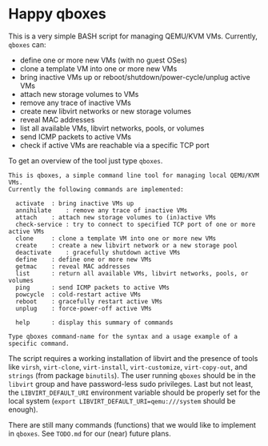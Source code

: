 # Happy qboxes
This is a very simple BASH script for managing QEMU/KVM VMs. Currently, `qboxes` can:

* define one or more new VMs (with no guest OSes)
* clone a template VM into one or more new VMs
* bring inactive VMs up or reboot/shutdown/power-cycle/unplug active VMs
* attach new storage volumes to VMs
* remove any trace of inactive VMs
* create new libvirt networks or new storage volumes
* reveal MAC addresses
* list all available VMs, libvirt networks, pools, or volumes
* send ICMP packets to active VMs
* check if active VMs are reachable via a specific TCP port

To get an overview of the tool just type `qboxes`.

```
This is qboxes, a simple command line tool for managing local QEMU/KVM VMs.
Currently the following commands are implemented:

  activate	: bring inactive VMs up
  annihilate	: remove any trace of inactive VMs
  attach	: attach new storage volumes to (in)active VMs
  check-service	: try to connect to specified TCP port of one or more active VMs
  clone		: clone a template VM into one or more new VMs
  create	: create a new libvirt network or a new storage pool
  deactivate	: gracefully shutdown active VMs
  define	: define one or more new VMs
  getmac	: reveal MAC addresses
  list		: return all available VMs, libvirt networks, pools, or volumes
  ping		: send ICMP packets to active VMs
  powcycle	: cold-restart active VMs
  reboot	: gracefully restart active VMs
  unplug	: force-power-off active VMs

  help		: display this summary of commands

Type qboxes command-name for the syntax and a usage example of a specific command.
```

The script requires a working installation of libvirt and the presence of tools like `virsh`, `virt-clone`, `virt-install`, `virt-customize`, `virt-copy-out`, and `strings` (from package `binutils`). The user running `qboxes` should be in the `libvirt` group and have password-less sudo privileges. Last but not least, the `LIBVIRT_DEFAULT_URI` environment variable should be properly set for the local system (`export LIBVIRT_DEFAULT_URI=qemu:///system` should be enough).

There are still many commands (functions) that we would like to implement in `qboxes`. See `TODO.md` for our (near) future plans.
